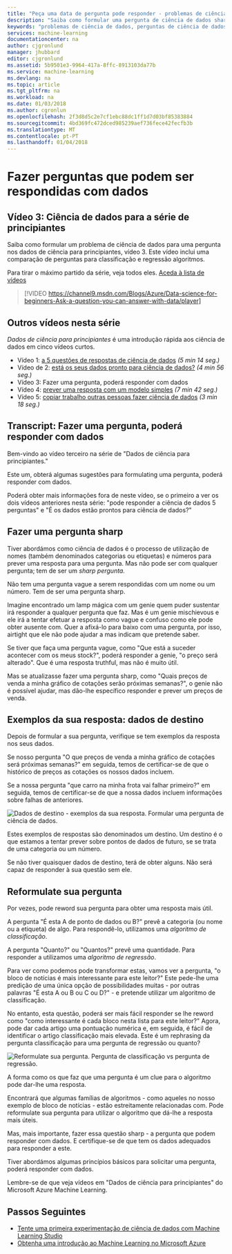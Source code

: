 ```yaml
---
title: "Peça uma data de pergunta pode responder - problemas de ciência de dados - Azure Machine Learning | Microsoft Docs"
description: "Saiba como formular uma pergunta de ciência de dados sharp nos dados de ciência para principiantes, vídeo 3. Inclui uma comparação de classificação e regressão perguntas."
keywords: "problemas de ciência de dados, perguntas de ciência de dados, formular perguntas, perguntas de regressão, perguntas de classificação, pergunta sharp"
services: machine-learning
documentationcenter: na
author: cjgronlund
manager: jhubbard
editor: cjgronlund
ms.assetid: 5b9501e3-9964-417a-8ffc-8913103da77b
ms.service: machine-learning
ms.devlang: na
ms.topic: article
ms.tgt_pltfrm: na
ms.workload: na
ms.date: 01/03/2018
ms.author: cgronlun
ms.openlocfilehash: 2f3d8d5c2e7cf1ebc88dc1ff1d7d03bf85383884
ms.sourcegitcommit: 4bd369fc472dced985239aef736fece42fecfb3b
ms.translationtype: MT
ms.contentlocale: pt-PT
ms.lasthandoff: 01/04/2018
---
```

# <a name="ask-a-question-you-can-answer-with-data"></a>Fazer perguntas que podem ser respondidas com dados
## <a name="video-3-data-science-for-beginners-series"></a>Vídeo 3: Ciência de dados para a série de principiantes
Saiba como formular um problema de ciência de dados para uma pergunta nos dados de ciência para principiantes, vídeo 3. Este vídeo inclui uma comparação de perguntas para classificação e regressão algoritmos.

Para tirar o máximo partido da série, veja todos eles. [Aceda à lista de vídeos](#other-videos-in-this-series)
<br>

> [!VIDEO https://channel9.msdn.com/Blogs/Azure/Data-science-for-beginners-Ask-a-question-you-can-answer-with-data/player]
>
>

## <a name="other-videos-in-this-series"></a>Outros vídeos nesta série
*Dados de ciência para principiantes* é uma introdução rápida aos ciência de dados em cinco vídeos curtos.

* Vídeo 1: [a 5 questões de respostas de ciência de dados](data-science-for-beginners-the-5-questions-data-science-answers.md) *(5 min 14 seg.)*
* Vídeo de 2: [está os seus dados pronto para ciência de dados?](data-science-for-beginners-is-your-data-ready-for-data-science.md) *(4 min 56 seg.)*
* Vídeo 3: Fazer uma pergunta, poderá responder com dados
* Vídeo 4: [prever uma resposta com um modelo simples](data-science-for-beginners-predict-an-answer-with-a-simple-model.md) *(7 min 42 seg.)*
* Vídeo 5: [copiar trabalho outras pessoas fazer ciência de dados](data-science-for-beginners-copy-other-peoples-work-to-do-data-science.md) *(3 min 18 seg.)*

## <a name="transcript-ask-a-question-you-can-answer-with-data"></a>Transcript: Fazer uma pergunta, poderá responder com dados
Bem-vindo ao vídeo terceiro na série de "Dados de ciência para principiantes."  

Este um, obterá algumas sugestões para formulating uma pergunta, poderá responder com dados.

Poderá obter mais informações fora de neste vídeo, se o primeiro a ver os dois vídeos anteriores nesta série: "pode responder a ciência de dados 5 perguntas" e "É os dados estão prontos para ciência de dados?"

## <a name="ask-a-sharp-question"></a>Fazer uma pergunta sharp
Tiver abordámos como ciência de dados é o processo de utilização de nomes (também denominados categorias ou etiquetas) e números para prever uma resposta para uma pergunta. Mas não pode ser com qualquer pergunta; tem de ser um *sharp pergunta.*

Não tem uma pergunta vague a serem respondidas com um nome ou um número. Tem de ser uma pergunta sharp.

Imagine encontrado um lamp mágica com um genie quem puder sustentar irá responder a qualquer pergunta que faz. Mas é um genie mischievous e ele irá a tentar efetuar a resposta como vague e confuso como ele pode obter ausente com. Quer a afixá-lo para baixo com uma pergunta, por isso, airtight que ele não pode ajudar a mas indicam que pretende saber.

Se tiver que faça uma pergunta vague, como "Que está a suceder acontecer com os meus stock?", poderá responder a genie, "o preço será alterado". Que é uma resposta truthful, mas não é muito útil.

Mas se atualizasse fazer uma pergunta sharp, como "Quais preços de venda a minha gráfico de cotações serão próximas semanas?", o genie não é possível ajudar, mas dão-lhe específico responder e prever um preços de venda.

## <a name="examples-of-your-answer-target-data"></a>Exemplos da sua resposta: dados de destino
Depois de formular a sua pergunta, verifique se tem exemplos da resposta nos seus dados.

Se nosso pergunta "O que preços de venda a minha gráfico de cotações será próximas semanas?" em seguida, temos de certificar-se de que o histórico de preços as cotações os nossos dados incluem.

Se a nossa pergunta "que carro na minha frota vai falhar primeiro?" em seguida, temos de certificar-se de que a nossa dados incluem informações sobre falhas de anteriores.

![Dados de destino - exemplos da sua resposta. Formular uma pergunta de ciência de dados.](./media/data-science-for-beginners-ask-a-question-you-can-answer-with-data/target-data.png)

Estes exemplos de respostas são denominados um destino. Um destino é o que estamos a tentar prever sobre pontos de dados de futuro, se se trata de uma categoria ou um número.

Se não tiver quaisquer dados de destino, terá de obter alguns. Não será capaz de responder à sua questão sem ele.

## <a name="reformulate-your-question"></a>Reformulate sua pergunta
Por vezes, pode reword sua pergunta para obter uma resposta mais útil.

A pergunta "É esta A de ponto de dados ou B?" prevê a categoria (ou nome ou a etiqueta) de algo. Para respondê-lo, utilizamos uma *algoritmo de classificação*.

A pergunta "Quanto?" ou "Quantos?" prevê uma quantidade. Para responder a utilizamos uma *algoritmo de regressão*.

Para ver como podemos pode transformar estas, vamos ver a pergunta, "o bloco de notícias é mais interessante para este leitor?" Este pede-lhe uma predição de uma única opção de possibilidades muitas - por outras palavras "É esta A ou B ou C ou D?" - e pretende utilizar um algoritmo de classificação.

No entanto, esta questão, poderá ser mais fácil responder se lhe reword como "como interessante é cada bloco nesta lista para este leitor?" Agora, pode dar cada artigo uma pontuação numérica e, em seguida, é fácil de identificar o artigo classificação mais elevada. Este é um rephrasing da pergunta classificação para uma pergunta de regressão ou quanto?

![Reformulate sua pergunta. Pergunta de classificação vs pergunta de regressão.](./media/data-science-for-beginners-ask-a-question-you-can-answer-with-data/classification-question-vs-regression-question.png)

A forma como os que faz que uma pergunta é um clue para o algoritmo pode dar-lhe uma resposta.

Encontrará que algumas famílias de algoritmos - como aqueles no nosso exemplo de bloco de notícias - estão estreitamente relacionadas com. Pode reformulate sua pergunta para utilizar o algoritmo que dá-lhe a resposta mais úteis.

Mas, mais importante, fazer essa questão sharp - a pergunta que podem responder com dados. E certifique-se de que tem os dados adequados para responder a este.

Tiver abordámos algumas princípios básicos para solicitar uma pergunta, poderá responder com dados.

Lembre-se de que veja vídeos em "Dados de ciência para principiantes" do Microsoft Azure Machine Learning.

## <a name="next-steps"></a>Passos Seguintes
* [Tente uma primeira experimentação de ciência de dados com Machine Learning Studio](create-experiment.md)
* [Obtenha uma introdução ao Machine Learning no Microsoft Azure](what-is-machine-learning.md)
